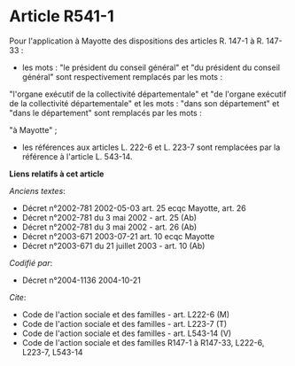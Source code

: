 # Article R541-1

Pour l'application à Mayotte des dispositions des articles R. 147-1 à R. 147-33 :

- les mots : "le président du conseil général" et "du président du conseil général" sont respectivement remplacés par les
mots :

"l'organe exécutif de la collectivité départementale" et "de l'organe exécutif de la collectivité départementale" et les
mots : "dans son département" et "dans le département" sont remplacés par les mots :

"à Mayotte" ;

- les références aux articles L. 222-6 et L. 223-7 sont remplacées par la référence à l'article L. 543-14.

**Liens relatifs à cet article**

_Anciens textes_:

  - Décret n°2002-781 2002-05-03 art. 25 ecqc Mayotte, art. 26
  - Décret n°2002-781 du 3 mai 2002 - art. 25 (Ab)
  - Décret n°2002-781 du 3 mai 2002 - art. 26 (Ab)
  - Décret n°2003-671 2003-07-21 art. 10 ecqc Mayotte
  - Décret n°2003-671 du 21 juillet 2003 - art. 10 (Ab)

_Codifié par_:

  - Décret n°2004-1136 2004-10-21

_Cite_:

  - Code de l'action sociale et des familles - art. L222-6 (M)
  - Code de l'action sociale et des familles - art. L223-7 (T)
  - Code de l'action sociale et des familles - art. L543-14 (V)
  - Code de l'action sociale et des familles R147-1 à R147-33, L222-6, L223-7, L543-14
